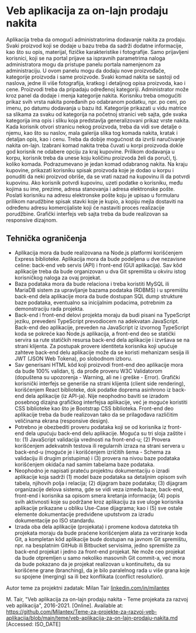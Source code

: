 # Veb aplikacija za on-lajn prodaju nakita

Aplikacija treba da omogući administratorima dodavanje nakita za prodaju. Svaki proizvod koji se dodaje u bazu treba da sadrži dodatne informacije, kao što su opis, materijal, fizičke karakteristike i fotografije. Samo prijavljeni korisnici, koji se na portal prijave sa ispravnih parametrima naloga administratora mogu da pristupe panelu portala namenjenom za administraciju. U ovom panelu mogu da dodaju nove proizvođače, kategorije proizvoda i same proizvode. Svaki komad nakita se sastoji od naslova, jedne ili više fotografija, kratkog i detaljnog opisa proizvoda, kao i cene. Proizvodi treba da pripadaju određenoj kategoriji. Administrator može kroz panel da dodaje i menja kategorije nakita. Korisniku treba omogućiti prikaz svih vrsta nakita poređanih po odabranom podatku, npr. po ceni, po imenu, po datumu dodavanja u bazu itd. Kategorije prikazati u vidu matrice sa slikama za svaku od kategorija na početnoj stranici veb sajta, gde svaka kategorija ima opis i sliku koja predstavlja generalizovani prikaz vrste nakita. Kada korisnik otvori stranicu nekog proizvoda, treba da vidi sve detalje o njemu, kao što su naslov, mala galerija slika tog komada nakita, kratak i detaljan opis, kao i cenu. Treba da dobije mogućnost da izvrši naručivanje nakita on-lajn. Izabrani komad nakita treba čuvati u korpi proizvoda dokle god korisnik ne odabere opciju za kraj kupovine. Prilikom dodavanja u korpu, korisnik treba da unese koju količinu proizvoda želi da poruči, tj. koliko komada. Podrazumevano je jedan komad odabranog nakita. Na kraju kupovine, prikazati korisniku spisak proizvoda koje je dodao u korpu i ponuditi da neki proizvod obriše, da se vrati nazad na kupovinu ili da potvrdi kupovinu. Ako korisnik potvrdi kupovinu, uzeti podatke o korisniku, među kojima su ime, prezime, adresa stanovanja i adresa elektronske pošte. Poslati korisniku na adresu elektronske pošte koju je upisao u formularu prilikom narudžbine spisak stavki koje je kupio, a kopiju mejla dostaviti na određenu adresu komercijaliste koji će nastaviti proces realizacije porudžbine. Grafički interfejs veb sajta treba da bude realizovan sa responsive dizajnom.

## Tehnička ograničenja

- Aplikacija mora da bude realizovana na Node.js platformi korišćenjem Express biblioteke. Aplikacija mora da bude podeljena u dve nezavisne celine: back-end veb servis (API) i front-end (GUI aplikacija). Sav kôd aplikacije treba da bude organizovan u dva Git spremišta u okviru istog korisničkog naloga za ovaj projekat.
- Baza podataka mora da bude relaciona i treba koristiti MySQL ili MariaDB sistem za upravljanje bazama podataka (RDBMS) i u spremištu back-end dela aplikacije mora da bude dostupan SQL dump strukture baze podataka, eventualno sa inicijalnim podacima, potrebnim za demonstraciju rada projekta.
- Back-end i front-end delovi projekta moraju da budi pisani na TypeScript jeziku, prevedeni TypeScript prevodiocem na adekvatan JavaScript. Back-end deo aplikacije, preveden na JavaScript iz izvornog TypeScript koda se pokreće kao Node.js aplikacija, a front-end deo se statički servira sa rute statičkih resursa back-end dela aplikacije i izvršava se na strani klijenta. Za postupak provere identiteta korisnika koji upućuje zahteve back-end delu aplikacije može da se koristi mehanizam sesija ili JWT (JSON Web Tokena), po slobodnom izboru.
- Sav generisani HTML kôd koji proizvodi front-end deo aplikacije mora da bude 100% validan, tj. da prođe proveru W3C Validatorom (dopuštena su upozorenja - Warning, ali ne i greške - Error). Grafički korisnički interfejs se generiše na strani klijenta (client side rendering), korišćenjem React biblioteke, dok podatke doprema asinhrono iz back-end dela aplikacije (iz API-ja). Nije neophodno baviti se izradom posebnog dizajna grafičkog interfejsa aplikacije, već je moguće koristiti CSS biblioteke kao što je Bootstrap CSS biblioteka. Front-end deo aplikacije treba da bude realizovan tako da se prilagođava različitim veličinama ekrana (responsive design).
- Potrebno je obezbediti proveru podataka koji se od korisnika iz front-end dela upućuju back-end delu aplikacije. Moguća su tri sloja zaštite i to: (1) JavaScript validacija vrednosti na front-end-u; (2) Provera korišćenjem adekvatnih testova ili regularnih izraza na strani servera u back-end-u (moguće je i korišćenjem izričitih šema - Schema za validaciju ili drugim pristupima) i (3) provera na nivou baze podataka korišćenjem okidača nad samim tabelama baze podataka.
- Neophodno je napisati prateću projektnu dokumentaciju o izradi aplikacije koja sadrži (1) model baze podataka sa detaljnim opisom svih tabela, njihovih polja i relacija; (2) dijagram baze podataka; (3) dijagram organizacije delova sistema, gde se vidi veza između baze, back-end, front-end i korisnika sa opisom smera kretanja informacija; (4) popis svih aktivnosti koje su podržane kroz aplikaciju za sve uloge korisnika aplikacije prikazane u obliku Use-Case dijagrama; kao i (5) sve ostale elemente dokumentacije predviđene uputstvom za izradu dokumentacije po ISO standardu.
- Izrada oba dela aplikacije (projekata) i promene kodova datoteka tih projekata moraju da bude praćene korišćenjem alata za verziranje koda Git, a kompletan kôd aplikacije bude dostupan na javnom Git spremištu, npr. na besplatnim GitHub ili Bitbucket servisima, jedno spremište za back-end projekat i jedno za front-end projekat. Ne može ceo projekat da bude otpremljen u samo nekoliko masovnih Git commit-a, već mora da bude pokazano da je projekat realizovan u kontinuitetu, da su korišćene grane (branching), da je bilo paralelnog rada u više grana koje su spojene (merging) sa ili bez konflikata (conflict resolution).

Autor teme za projektni zadatak: Milan Tair [linkedin.com/in/milantex](https://linkedin.com/in/milantex)

M. Tair, "Veb aplikacija za on-lajn prodaju nakita - Teme projekata za razvoj veb aplikacija", 2016-2021. [Online]. Available at: https://github.com/Milantex/Teme-za-projekte-za-razvoj-veb-aplikacija/blob/main/teme/veb-aplikacija-za-on-lajn-prodaju-nakita.md [Accessed: ISO_DATE]
